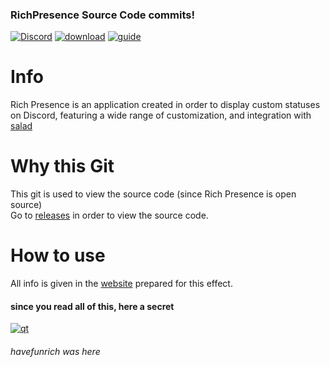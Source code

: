 ﻿### RichPresence Source Code commits!
[![Discord](https://img.shields.io/discord/829758764243877950?style=for-the-badge)](https://discord.gg/MURJ8e76nE)
[![download](https://img.shields.io/badge/Download-RPC-green?style=for-the-badge)](https://github.com/AngarosGamer/RichPresence/releases/tag/python)
[![guide](https://img.shields.io/badge/Guide-on%20RPC-brightgreen?style=for-the-badge)](https://rich-presence-website.vercel.app/index.html)

[Hey]: <> (div is qt)
# Info

Rich Presence is an application created in order to display custom statuses on Discord, featuring a wide range of customization, and integration with [salad](https://salad.io/ "salad")

# Why this Git

This git is used to view the source code (since Rich Presence is open source)
\
Go to [releases](https://github.com/AngarosGamer/RichPresence/releases/tag/python) in order to view the source code.

# How to use

All info is given in the [website](https://rich-presence-website.vercel.app/index.html) prepared for this effect.

#### since you read all of this, here a secret

[![qt](https://img.shields.io/badge/div%20is-qt-ff69b4?style=for-the-badge)](https://www.youtube.com/watch?v=dQw4w9WgXcQ)

###### havefunrich was here

[flushed]: <> (can't say it otherwise Angaros's richpresence is quite challenge to work with ngl)

